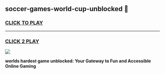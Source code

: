 
## soccer-games-world-cup-unblocked 👋
<h3>
<a href="https://premium.freeplayer.one?title=soccer-games-world-cup-unblocked&ref=14F">CLICK TO PLAY</a></h3>
<hr>

<h3>
<a href="https://premium.freeplayer.one?title=soccer-games-world-cup-unblocked&ref=14F">CLICK 2 PLAY</a>
  
</h3>

<a href="https://premium.freeplayer.one?title=soccer-games-world-cup-unblocked&ref=12F/"><img src="https://clearcache.store/games.png"></a>


**worlds hardest game unblocked: Your Gateway to Fun and Accessible Online Gaming**
